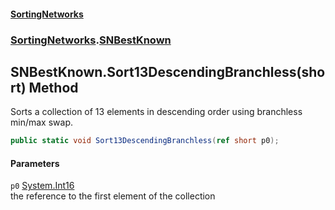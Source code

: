 #### [SortingNetworks](./index.md 'index')
### [SortingNetworks](./SortingNetworks.md 'SortingNetworks').[SNBestKnown](./SortingNetworks-SNBestKnown.md 'SortingNetworks.SNBestKnown')
## SNBestKnown.Sort13DescendingBranchless(short) Method
Sorts a collection of 13 elements in descending order using branchless min/max swap.  
```csharp
public static void Sort13DescendingBranchless(ref short p0);
```
#### Parameters
<a name='SortingNetworks-SNBestKnown-Sort13DescendingBranchless(short)-p0'></a>
`p0` [System.Int16](https://docs.microsoft.com/en-us/dotnet/api/System.Int16 'System.Int16')  
the reference to the first element of the collection  
  
